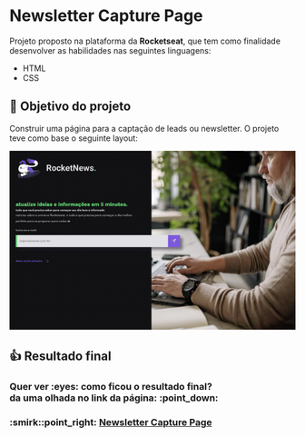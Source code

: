 # Newsletter Capture Page
Projeto proposto na plataforma da **Rocketseat**, que tem como finalidade desenvolver as habilidades nas seguintes linguagens:

* HTML
* CSS

## :dart: Objetivo do projeto
Construir uma página para a captação de leads ou newsletter. O projeto teve como base o seguinte layout:

![Layout Newslleters](assets/images/layout.png)

## :thumbsup: Resultado final
<h3>Quer ver :eyes: como ficou o resultado final?<br>
da uma olhada no link da página: :point_down:</h3>
<h3>:smirk::point_right: <a href="https://alvaronascimento-dev.github.io/newsletter-capture-page-rocketseat/" target="_blank">Newsletter Capture Page</a></h3>
